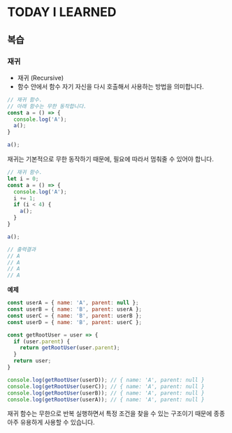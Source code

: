 # TODAY I LEARNED

## 복습

### 재귀

- 재귀 (Recursive)
- 함수 안에서 함수 자기 자신을 다시 호출해서 사용하는 방법을 의미합니다.

```javascript
// 재귀 함수.
// 아래 함수는 무한 동작합니다.
const a = () => {
  console.log('A');
  a();
}

a();
```

재귀는 기본적으로 무한 동작하기 때문에, 필요에 따라서 멈춰줄 수 있어야 합니다.

```javascript
// 재귀 함수.
let i = 0;
const a = () => {
  console.log('A');
  i += 1;
  if (i < 4) {
    a();
  }
}

a();

// 출력결과
// A
// A
// A
// A
```

**예제**

```javascript
const userA = { name: 'A', parent: null };
const userB = { name: 'B', parent: userA };
const userC = { name: 'B', parent: userB };
const userD = { name: 'B', parent: userC };

const getRootUser = user => {
  if (user.parent) {
    return getRootUser(user.parent);
  }
  return user;
}

console.log(getRootUser(userD)); // { name: 'A', parent: null }
console.log(getRootUser(userC)); // { name: 'A', parent: null }
console.log(getRootUser(userB)); // { name: 'A', parent: null }
console.log(getRootUser(userA)); // { name: 'A', parent: null }
```

재귀 함수는 무한으로 반복 실행하면서 특정 조건을 찾을 수 있는 구조이기 때문에 종종 아주 유용하게 사용할 수 있습니다.

